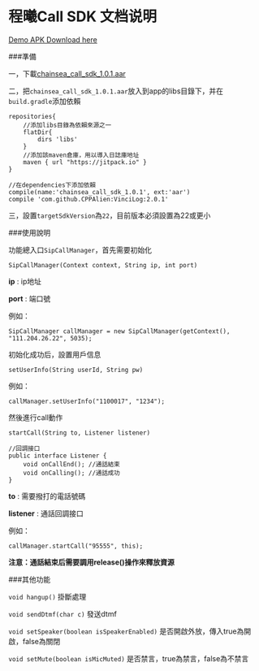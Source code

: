 # 程曦Call SDK 文档说明

[Demo APK Download here](http://7xq276.com2.z0.glb.qiniucdn.com/call_example.apk)

###準備

一，下載[chainsea_call_sdk_1.0.1.aar](https://raw.githubusercontent.com/ninty90/Call-example/master/app/libs/chainsea_call_sdk_1.0.1.aar)

二，把`chainsea_call_sdk_1.0.1.aar`放入到app的libs目錄下，并在`build.gradle`添加依賴
```
repositories{
	//添加libs目錄為依賴來源之一
    flatDir{
        dirs 'libs'
    }
	//添加該maven倉庫，用以導入日誌庫地址
	maven { url "https://jitpack.io" }
}

//在dependencies下添加依賴
compile(name:'chainsea_call_sdk_1.0.1', ext:'aar')
compile 'com.github.CPPAlien:VinciLog:2.0.1'
```

三，設置`targetSdkVersion`為`22`，目前版本必須設置為22或更小

###使用說明

功能總入口`SipCallManager`，首先需要初始化
```
SipCallManager(Context context, String ip, int port)
```

**ip** : ip地址

**port** : 端口號

例如：
```
SipCallManager callManager = new SipCallManager(getContext(), "111.204.26.22", 5035);
```

初始化成功后，設置用戶信息

```
setUserInfo(String userId, String pw)
```

例如：

```
callManager.setUserInfo("1100017", "1234");
```

然後進行call動作

```
startCall(String to, Listener listener)

//回調接口
public interface Listener {
    void onCallEnd(); //通話結束
    void onCalling(); //通話成功
}
```


**to** : 需要撥打的電話號碼

**listener** : 通話回調接口

例如：
```
callManager.startCall("95555", this);
```

**注意：通話結束后需要調用release()操作來釋放資源**

###其他功能

`void hangup()` 掛斷處理

`void sendDtmf(char c)` 發送dtmf

`void setSpeaker(boolean isSpeakerEnabled)` 是否開啟外放，傳入true為開啟，false為關閉

`void setMute(boolean isMicMuted)`   是否禁言，true為禁言，false為不禁言